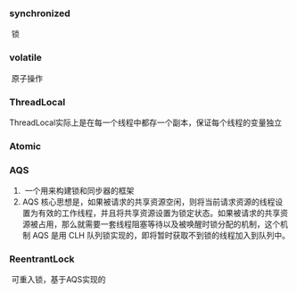 ### synchronized

​ 锁

### volatile

​ 原子操作

### ThreadLocal

​ ThreadLocal实际上是在每一个线程中都存一个副本，保证每个线程的变量独立

### Atomic

### AQS

1. ​ 一个用来构建锁和同步器的框架
2. AQS 核心思想是，如果被请求的共享资源空闲，则将当前请求资源的线程设置为有效的工作线程，并且将共享资源设置为锁定状态。如果被请求的共享资源被占用，那么就需要一套线程阻塞等待以及被唤醒时锁分配的机制，这个机制 AQS 是用 CLH
   队列锁实现的，即将暂时获取不到锁的线程加入到队列中。

### ReentrantLock

​ 可重入锁，基于AQS实现的

